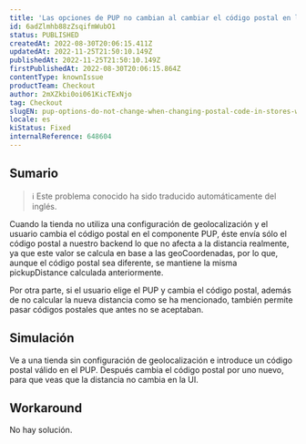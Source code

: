 ```yaml
---
title: 'Las opciones de PUP no cambian al cambiar el código postal en las tiendas sin configuración de geoposicionamiento'
id: 6adZlmhb88zZsqifmWubO1
status: PUBLISHED
createdAt: 2022-08-30T20:06:15.411Z
updatedAt: 2022-11-25T21:50:10.149Z
publishedAt: 2022-11-25T21:50:10.149Z
firstPublishedAt: 2022-08-30T20:06:15.864Z
contentType: knownIssue
productTeam: Checkout
author: 2mXZkbi0oi061KicTExNjo
tag: Checkout
slugEN: pup-options-do-not-change-when-changing-postal-code-in-stores-without-geopositioning-setup
locale: es
kiStatus: Fixed
internalReference: 648604
---
```


## Sumario

>ℹ️ Este problema conocido ha sido traducido automáticamente del inglés.



Cuando la tienda no utiliza una configuración de geolocalización y el usuario cambia el código postal en el componente PUP, éste envía sólo el código postal a nuestro backend lo que no afecta a la distancia realmente, ya que este valor se calcula en base a las geoCoordenadas, por lo que, aunque el código postal sea diferente, se mantiene la misma pickupDistance calculada anteriormente.

Por otra parte, si el usuario elige el PUP y cambia el código postal, además de no calcular la nueva distancia como se ha mencionado, también permite pasar códigos postales que antes no se aceptaban.



## Simulación



Ve a una tienda sin configuración de geolocalización e introduce un código postal válido en el PUP. Después cambia el código postal por uno nuevo, para que veas que la distancia no cambia en la UI.



## Workaround



No hay solución.

